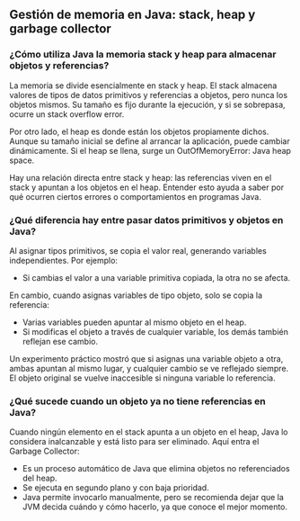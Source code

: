<h2 align="left"> Gestión de memoria en Java: stack, heap y garbage collector </h2>

<h3 align="left"> ¿Cómo utiliza Java la memoria stack y heap para almacenar objetos y referencias?
 </h3>

<p align="left"> La memoria se divide esencialmente en stack y heap. El stack almacena valores de tipos de datos primitivos y referencias a objetos, pero nunca los objetos mismos. Su tamaño es fijo durante la ejecución, y si se sobrepasa, ocurre un stack overflow error.

Por otro lado, el heap es donde están los objetos propiamente dichos. Aunque su tamaño inicial se define al arrancar la aplicación, puede cambiar dinámicamente. Si el heap se llena, surge un OutOfMemoryError: Java heap space.

Hay una relación directa entre stack y heap: las referencias viven en el stack y apuntan a los objetos en el heap. Entender esto ayuda a saber por qué ocurren ciertos errores o comportamientos en programas Java.

 </p>

 <h3 align="left"> ¿Qué diferencia hay entre pasar datos primitivos y objetos en Java? </h3>

<p align="left"> Al asignar tipos primitivos, se copia el valor real, generando variables independientes. Por ejemplo:

* Si cambias el valor a una variable primitiva copiada, la otra no se afecta.

En cambio, cuando asignas variables de tipo objeto, solo se copia la referencia:

* Varias variables pueden apuntar al mismo objeto en el heap.
* Si modificas el objeto a través de cualquier variable, los demás también reflejan ese cambio.

Un experimento práctico mostró que si asignas una variable objeto a otra, ambas apuntan al mismo lugar, y cualquier cambio se ve reflejado siempre. El objeto original se vuelve inaccesible si ninguna variable lo referencia.

 </p>

  <h3 align="left"> ¿Qué sucede cuando un objeto ya no tiene referencias en Java? </h3>

<p align="left">Cuando ningún elemento en el stack apunta a un objeto en el heap, Java lo considera inalcanzable y está listo para ser eliminado. Aquí entra el Garbage Collector:

* Es un proceso automático de Java que elimina objetos no referenciados del heap.
* Se ejecuta en segundo plano y con baja prioridad.
* Java permite invocarlo manualmente, pero se recomienda dejar que la JVM decida cuándo y cómo hacerlo, ya que conoce el mejor momento.
 </p>